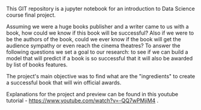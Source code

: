 This GIT repository is a jupyter notebook for an introduction to Data Science course final project.

Assuming we were a huge books publisher and a writer came to us with a book, how could we know if this book will be successful? Also if we were to be the authors of the book, could we ever know if the book will get the audience sympathy or even reach the cinema theatres? To answer the following questions we set a goal to our research: to see if we can build a model that will predict if a book is so successful that it will also be awarded by list of books features.

The project's main objective was to find what are the "ingredients" to create a successful book that will win official awards.

Explanations for the project and preview can be found in this youtube tutorial - https://www.youtube.com/watch?v=-QQ7wPMjiM4 .
